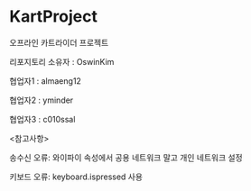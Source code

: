 # KartProject

오프라인 카트라이더 프로젝트

리포지토리 소유자 : OswinKim

협업자1 : almaeng12

협업자2 : yminder

협업자3 : c010ssal

<참고사항>

송수신 오류: 와이파이 속성에서 공용 네트워크 말고 개인 네트워크 설정

키보드 오류: keyboard.ispressed 사용

